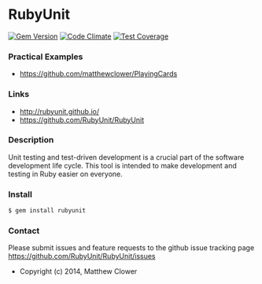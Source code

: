 RubyUnit
========

[![Gem Version](https://badge.fury.io/rb/rubyunit.svg)](http://badge.fury.io/rb/rubyunit)
[![Code Climate](https://codeclimate.com/github/RubyUnit/RubyUnit/badges/gpa.svg)](https://codeclimate.com/github/RubyUnit/RubyUnit)
[![Test Coverage](https://codeclimate.com/github/RubyUnit/RubyUnit/badges/coverage.svg)](https://codeclimate.com/github/RubyUnit/RubyUnit)

### Practical Examples
* https://github.com/matthewclower/PlayingCards


### Links
* http://rubyunit.github.io/
* https://github.com/RubyUnit/RubyUnit


### Description

Unit testing and test-driven development is a crucial part of the software
development life cycle. This tool is intended to make development and
testing in Ruby easier on everyone.

### Install

```bash
$ gem install rubyunit
```

### Contact
Please submit issues and feature requests to the github issue tracking page
https://github.com/RubyUnit/RubyUnit/issues


* Copyright (c) 2014, Matthew Clower
